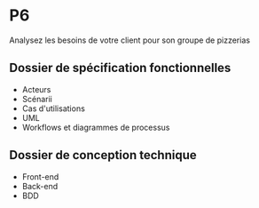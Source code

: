 # P6
Analysez les besoins de votre client pour son groupe de pizzerias

## Dossier de spécification fonctionnelles
- Acteurs
- Scénarii
- Cas d'utilisations
- UML
- Workflows et diagrammes de processus

## Dossier de conception technique
- Front-end
- Back-end
- BDD

